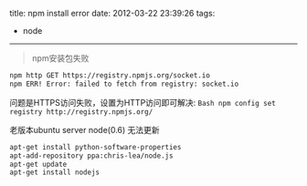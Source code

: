 title: npm install error
date: 2012-03-22 23:39:26
tags:
- node

---

> npm安装包失败

<!-- more -->

```Bash
npm http GET https://registry.npmjs.org/socket.io
npm ERR! Error: failed to fetch from registry: socket.io
```

问题是HTTPS访问失败，设置为HTTP访问即可解决:
    ```Bash
    npm config set registry http://registry.npmjs.org/
    ```

老版本ubuntu server node(0.6) 无法更新
```Bash
apt-get install python-software-properties
apt-add-repository ppa:chris-lea/node.js
apt-get update
apt-get install nodejs
```
